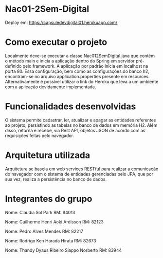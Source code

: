 # Nac01-2Sem-Digital

Deploy em: https://capsuledevdigital01.herokuapp.com/

# Como executar o projeto

Localmente deve-se executar a classe Nac012SemDigital.java que contém o método main e inicia a aplicação dentro do Spring em servidor pré-definido pelo framework. A aplicação por padrão inicia em localhost na porta 80. Essa configuração, bem como as configurações do banco h2, encontram-se no arquivo application.properties presente em resources. Alternativamente é possível utilizar o link do Heroku que leva a um ambiente com a aplicação devidamente implementada. 

# Funcionalidades desenvolvidas

O sistema permite cadastrar, ler, atualizar e apagar as entidades referentes ao projeto, persistindo as tabelas no banco de dados em memória H2. Além disso, retorna e recebe, via Rest API, objetos JSON de acordo com as requisições feitas pelo navegador.

# Arquitetura utilizada

Arquitetura se baseia em web services RESTful para realizar a comunicação do navegador com o sistema de entidades gerenciadas pelo JPA, que por sua vez, realiza a persistência no banco de dados.

# Integrantes do grupo

Nome: Claudia Sol Park 
RM: 84013

Nome: Guilherme Henri Aoki Ardisson 
RM: 82123

Nome: Pedro Alves Mendes 
RM: 82217

Nome: Rodrigo Ken Harada Hirata 
RM: 82673

Nome: Thandy Dyaus Ribeiro Siappo Norberto 
RM: 83944
